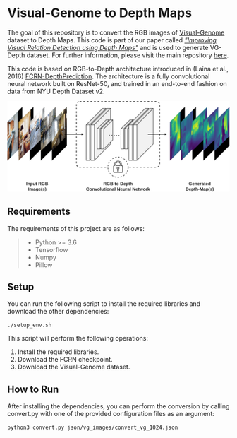 
# Visual-Genome to Depth Maps

The goal of this repository is to convert the RGB images of [Visual-Genome](https://visualgenome.org/) dataset to Depth Maps. This code is part of our paper called [<i>"Improving Visual Relation Detection using Depth Maps"</i>](https://arxiv.org/abs/1905.00966) and is used to generate VG-Depth dataset. 
For further information, please visit the main repository [here](https://github.com/Sina-Baharlou/Depth-VRD).

This code is based on RGB-to-Depth architecture introduced in (Laina et al., 2016) [FCRN-DepthPrediction](https://github.com/iro-cp/FCRN-DepthPrediction). The architecture is a fully convolutional neural network built on ResNet-50, and trained in an end-to-end fashion on data from NYU Depth Dataset v2.

<p align="center"><img src="docs/rgb-to-depth.png" width="720" title="RGB-to-Depth Network"></p>

## Requirements
The requirements of this project are as follows:

>- Python >= 3.6 
>- Tensorflow
>- Numpy
>- Pillow

## Setup
You can run the following script to install the required libraries and download the other dependencies:

```
./setup_env.sh
```

This script will perform the following operations:

1. Install the required libraries.
2. Download the FCRN checkpoint.
2. Download the Visual-Genome dataset.

## How to Run

After installing the dependencies, you can perform the conversion by calling convert.py with one of the provided configuration files as an argument:

```
python3 convert.py json/vg_images/convert_vg_1024.json
``` 

